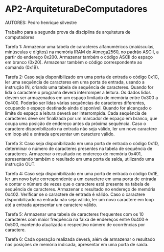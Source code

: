 # AP2-ArquiteturaDeComputadores
AUTORES: Pedro henrique silvestre

Trabalho para a segunda prova da disciplina de arquitetura de computadores

Tarefa 1:
Armazenar uma tabela de caracteres alfanuméricos (maiúsculas, minúsculas e dígitos) na memória IRAM do Atmega2560, no padrão ASCII, a partir do endereço 0x200. 
Armazenar também o código ASCII do espaço em branco (0x20). Armazenar também o código correspondente ao comando <ESC> (0x1B).

Tarefa 2:
Caso seja disponibilizado em uma porta de entrada o código 0x1C, ler uma sequência de caracteres em uma porta de entrada, usando a instrução IN, criando uma tabela de sequência de caracteres. Quando for lida o caractere <ESC> o programa deverá interromper a leitura. Os dados lidos devem ser armazenados em um espaço limitado de memória entre 0x300 a 0x400. Poderão ser lidas várias sequências de caracteres diferentes, ocupando o espaço destinado ainda disponível. Quando for alcançado o limite do espaço a leitura deverá ser interrompida. Cada sequência de caracteres deve ser finalizada por um marcador de espaço em branco, que ocupa uma posição de endereço antes da próxima sequência. Caso o caractere disponibilizado na entrada não seja válido, ler um novo caractere em loop até a entrada apresentar um caractere válido.

Tarefa 3:
Caso seja disponibilizado em uma porta de entrada o código 0x1D, determinar o número de caracteres presentes na tabela de sequência de caracteres. Armazenar o resultado no endereço de memória 0x401, apresentando também o resultado em uma porta de saída, utilizando uma instrução OUT.

Tarefa 4:
Caso seja disponibilizado em uma porta de entrada o código 0x1E, ler um novo byte correspondente a um caractere em uma porta de entrada e contar o número de vezes que o caractere está presente na tabela de sequência de caracteres. Armazenar o resultado no endereço de memória 0x402. Verificar se o caractere de entrada é válido. Caso o caractere disponibilizado na entrada não seja válido, ler um novo caractere em loop até a entrada apresentar um caractere válido.

Tarefa 5:
Armazenar uma tabela de caracteres frequentes com os 10 caracteres com maior frequência na faixa de endereços entre 0x400 e 0x500, mantendo atualizada o respectivo número de ocorrências por caractere.

Tarefa 6:
Cada operação realizada deverá, além de armazenar o resultado nas posições de memória indicada, apresentar em uma porta de saída.
